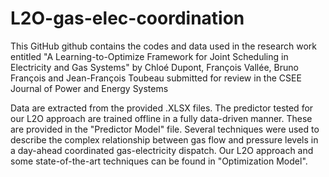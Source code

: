 # L2O-gas-elec-coordination
This GitHub github contains the codes and data used in the research work entitled "A Learning-to-Optimize Framework for Joint Scheduling in Electricity and Gas Systems" by Chloé Dupont, François Vallée, Bruno François and Jean-François Toubeau submitted for review in the CSEE Journal of Power and Energy Systems

Data are extracted from the provided .XLSX files. 
The predictor tested for our L2O approach are trained offline in a fully data-driven manner. These are provided in the "Predictor Model" file.
Several techniques were used to describe the complex relationship between gas flow and pressure levels in a day-ahead coordinated gas-electricity dispatch. Our L2O approach and some state-of-the-art techniques can be found in "Optimization Model". 
